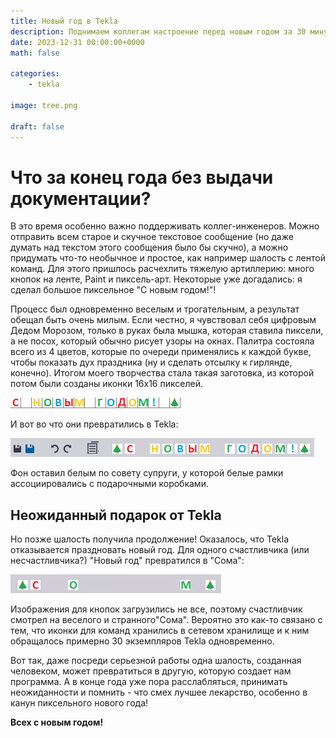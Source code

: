 ```yaml
---
title: Новый год в Tekla
description: Поднимаем коллегам настроение перед новым годом за 30 минут
date: 2023-12-31 00:00:00+0000
math: false

categories:
    - tekla

image: tree.png

draft: false
---
```


# Что за конец года без выдачи документации?

В это время особенно важно поддерживать коллег-инженеров. Можно отправить всем старое и скучное текстовое сообщение (но даже думать над текстом этого сообщения было бы скучно), а можно придумать что-то необычное и простое, как например шалость с лентой команд. Для этого пришлось расчехлить тяжелую артиллерию: много кнопок на ленте, Paint и пиксель-арт. Некоторые уже догадались: я сделал большое пиксельное "С новым годом!"!

Процесс был одновременно веселым и трогательным, а результат обещал быть очень милым. Если честно, я чувствовал себя цифровым Дедом Морозом, только в руках была мышка, которая ставила пиксели, а не посох, который обычно рисует узоры на окнах. Палитра состояла всего из 4 цветов, которые по очереди применялись к каждой букве, чтобы показать дух праздника (ну и сделать отсылку к гирлянде, конечно). Итогом моего творчества стала такая заготовка, из которой потом были созданы иконки 16x16 пикселей.

![Пиксельная заготовка для кнопок из Paint](new-year.png)

И вот во что они превратились в Tekla:

![Лента с пиксельным поздравлением](result.png)

Фон оставил белым по совету супруги, у которой белые рамки ассоциировались с подарочными коробками.

## Неожиданный подарок от Tekla

Но позже шалость получила продолжение! Оказалось, что Tekla отказывается праздновать новый год. Для одного счастливчика (или несчастливчика?) "Новый год" превратился в "Сома":

![Неожиданное появление Сома](something-went-wrong.png)

Изображения для кнопок загрузились не все, поэтому счастливчик смотрел на веселого и странного"Сома". Вероятно это как-то связано с тем, что иконки для команд хранились в сетевом хранилище и к ним обращалось примерно 30 экземпляров Tekla одновременно.

Вот так, даже посреди серьезной работы одна шалость, созданная человеком, может превратиться в другую, которую создает нам программа. А в конце года уже пора расслабляться, принимать неожиданности и помнить - что смех лучшее лекарство, особенно в канун пиксельного нового года!

**Всех с новым годом!**
